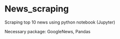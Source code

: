 # News_scraping
Scraping  top 10 news using python notebook (Jupyter)

Necessary package: GoogleNews, Pandas
